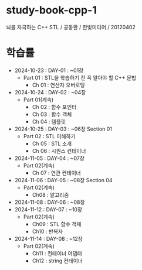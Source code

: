 # study-book-cpp-1
뇌를 자극하는 C++ STL / 공동환 / 한빛미디어 / 20120402

# 학습률
- 2024-10-23 : DAY-01 : ~01장
  - Part 01 : STL을 학습하기 전 꼭 알아야 할 C++ 문법
    - Ch 01 : 연산자 오버로딩
- 2024-10-24 : DAY-02 : ~04장
  - Part 01(계속)
    - Ch 02 : 함수 포인터
    - Ch 03 : 함수 객체
    - Ch 04 : 템플릿
- 2024-10-25 : DAY-03 : ~06장 Section 01
  - Part 02 : STL 이해하기
    - Ch 05 : STL 소개
    - Ch 06 : 시퀀스 컨테이너
- 2024-11-05 : DAY-04 : ~07장
  - Part 02(계속)
    - Ch 07 : 연관 컨테이너
- 2024-11-06 : DAY-05 : ~08장 Section 04
  - Part 02(계속)
    - Ch08 : 알고리즘
- 2024-11-08 : DAY-06 : ~08장
- 2024-11-12 : DAY-07 : ~10장
  - Part 02(계속)
    - Ch09 : STL 함수 객체
    - Ch10 : 반복자
- 2024-11-14 : DAY-08 : ~12장
  - Part 02(계속)
    - Ch11 : 컨테이너 어댑터
    - Ch12 : string 컨테이너

